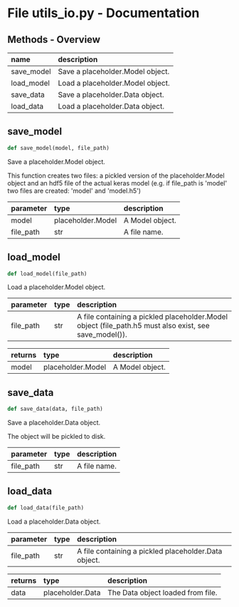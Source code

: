 # File utils_io.py - Documentation

## Methods - Overview

| name | description |
|:-|:-|
| save\_model | Save a placeholder.Model object. |
| load\_model | Load a placeholder.Model object. |
| save\_data | Save a placeholder.Data object. |
| load\_data | Load a placeholder.Data object. |
## save\_model

``` python
def save_model(model, file_path)
```
Save a placeholder.Model object. 

 This function creates two files: a pickled version of the placeholder.Model object and an hdf5 file of the actual keras model (e.g. if file\_path is 'model' two files are created: 'model' and 'model.h5') 



| parameter | type | description |
|:-|:-|:-|
| model | placeholder.Model | A Model object. |
| file_path | str | A file name. |
## load\_model

``` python
def load_model(file_path)
```
Load a placeholder.Model object. 



| parameter | type | description |
|:-|:-|:-|
| file_path | str | A file containing a pickled placeholder.Model object (file_path.h5 must also exist, see save_model()). |

| returns | type | description |
|:-|:-|:-|
| model | placeholder.Model | A Model object. |
## save\_data

``` python
def save_data(data, file_path)
```
Save a placeholder.Data object. 

 The object will be pickled to disk. 



| parameter | type | description |
|:-|:-|:-|
| file_path | str | A file name. |
## load\_data

``` python
def load_data(file_path)
```
Load a placeholder.Data object. 



| parameter | type | description |
|:-|:-|:-|
| file_path | str | A file containing a pickled placeholder.Data object. |

| returns | type | description |
|:-|:-|:-|
| data | placeholder.Data | The Data object loaded from file. |
